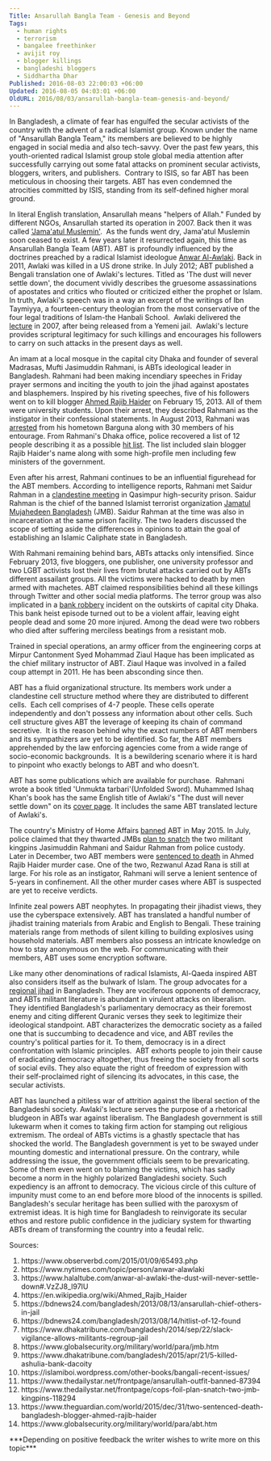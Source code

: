 ```yaml
---
Title: Ansarullah Bangla Team - Genesis and Beyond
Tags:
  - human rights
  - terrorism
  - bangalee freethinker
  - avijit roy
  - blogger killings
  - bangladeshi bloggers
  - Siddhartha Dhar
Published: 2016-08-03 22:00:03 +06:00
Updated: 2016-08-05 04:03:01 +06:00
OldURL: 2016/08/03/ansarullah-bangla-team-genesis-and-beyond/
---
```


In Bangladesh, a climate of fear has engulfed the secular activists of the country with the advent of a radical Islamist group. Known under the name of "Ansarullah Bangla Team," its members are believed to be highly engaged in social media and also tech-savvy. Over the past few years, this youth-oriented radical Islamist group stole global media attention after successfully carrying out some fatal attacks on prominent secular activists, bloggers, writers, and publishers.  Contrary to ISIS, so far ABT has been meticulous in choosing their targets. ABT has even condemned the atrocities committed by ISIS, standing from its self-defined higher moral ground.

In literal English translation, Ansarullah means "helpers of Allah." Funded by different NGOs, Ansarullah started its operation in 2007. Back then it was called <a href="https://www.observerbd.com/2015/01/09/65493.php">'Jama'atul Muslemin'</a>.  As the funds went dry, Jama'atul Muslemin soon ceased to exist. A few years later it resurrected again, this time as Ansarullah Bangla Team (ABT). ABT is profoundly influenced by the doctrines preached by a radical Islamist ideologue <a href="https://www.nytimes.com/topic/person/anwar-alawlaki">Anwar Al-Awlaki</a>. Back in 2011, Awlaki was killed in a US drone strike. In July 2012; ABT published a Bengali translation one of Awlaki's lectures. Titled as 'The dust will never settle down', the document vividly describes the gruesome assassinations of apostates and critics who flouted or criticized either the prophet or Islam. In truth, Awlaki's speech was in a way an excerpt of the writings of Ibn Taymiyya, a fourteen-century theologian from the most conservative of the four legal traditions of Islam-the Hanbali School.  Awlaki delivered the <a href="https://www.halaltube.com/anwar-al-awlaki-the-dust-will-never-settle-down#.VzZJ8_l97IU">lecture</a> in 2007, after being released from a Yemeni jail.  Awlaki's lecture provides scriptural legitimacy for such killings and encourages his followers to carry on such attacks in the present days as well.

An imam at a local mosque in the capital city Dhaka and founder of several Madrasas, Mufti Jasimuddin Rahmani, is ABTs ideological leader in Bangladesh. Rahmani had been making incendiary speeches in Friday prayer sermons and inciting the youth to join the jihad against apostates and blasphemers. Inspired by his riveting speeches, five of his followers went on to kill blogger <a href="https://en.wikipedia.org/wiki/Ahmed_Rajib_Haider">Ahmed Rajib Haider</a> on February 15, 2013. All of them were university students. Upon their arrest, they described Rahmani as the instigator in their confessional statements. In August 2013, Rahmani was <a href="https://bdnews24.com/bangladesh/2013/08/13/ansarullah-chief-others-in-jail">arrested</a> from his hometown Barguna along with 30 members of his entourage. From Rahmani's Dhaka office, police recovered a list of 12 people describing it as a possible <a href="https://bdnews24.com/bangladesh/2013/08/14/hitlist-of-12-found">hit list</a>. The list included slain blogger Rajib Haider's name along with some high-profile men including few ministers of the government.

Even after his arrest, Rahmani continues to be an influential figurehead for the ABT members. According to intelligence reports, Rahmani met Saidur Rahman in a <a href="https://www.dhakatribune.com/bangladesh/2014/sep/22/slack-vigilance-allows-militants-regroup-jail">clandestine meeting</a> in Qasimpur high-security prison. Saidur Rahman is the chief of the banned Islamist terrorist organization <a href="https://www.globalsecurity.org/military/world/para/jmb.htm">Jamatul Mujahedeen Bangladesh</a> (JMB). Saidur Rahman at the time was also in incarceration at the same prison facility. The two leaders discussed the scope of setting aside the differences in opinions to attain the goal of establishing an Islamic Caliphate state in Bangladesh.

With Rahmani remaining behind bars, ABTs attacks only intensified. Since February 2013, five bloggers, one publisher, one university professor and two LGBT activists lost their lives from brutal attacks carried out by ABTs different assailant groups. All the victims were hacked to death by men armed with machetes. ABT claimed responsibilities behind all these killings through Twitter and other social media platforms. The terror group was also implicated in a <a href="https://www.dhakatribune.com/bangladesh/2015/apr/21/5-killed-ashulia-bank-dacoity">bank robbery</a> incident on the outskirts of capital city Dhaka. This bank heist episode turned out to be a violent affair, leaving eight people dead and some 20 more injured. Among the dead were two robbers who died after suffering merciless beatings from a resistant mob.

Trained in special operations, an army officer from the engineering corps at Mirpur Cantonment Syed Mohammad Ziaul Haque has been implicated as the chief military instructor of ABT. Ziaul Haque was involved in a failed coup attempt in 2011. He has been absconding since then.

ABT has a fluid organizational structure. Its members work under a clandestine cell structure method where they are distributed to different cells.  Each cell comprises of 4-7 people. These cells operate independently and don't possess any information about other cells. Such cell structure gives ABT the leverage of keeping its chain of command secretive.  It is the reason behind why the exact numbers of ABT members and its sympathizers are yet to be identified. So far, the ABT members apprehended by the law enforcing agencies come from a wide range of socio-economic backgrounds.  It is a bewildering scenario where it is hard to pinpoint who exactly belongs to ABT and who doesn't.

ABT has some publications which are available for purchase.  Rahmani wrote a book titled 'Unmukta tarbari'(Unfolded Sword). Muhammed Ishaq Khan's book has the same English title of Awlaki's "The dust will never settle down" on its <a href="https://islamiboi.wordpress.com/other-books/bangali-recent-issues/">cover page</a>. It includes the same ABT translated lecture of Awlaki's.

The country's Ministry of Home Affairs <a href="https://www.thedailystar.net/frontpage/ansarullah-outfit-banned-87394">banned</a> ABT in May 2015. In July, police claimed that they thwarted JMBs <a href="https://www.thedailystar.net/frontpage/cops-foil-plan-snatch-two-jmb-kingpins-118294">plan to snatch</a> the two militant kingpins Jasimuddin Rahmani and Saidur Rahman from police custody. Later in December, two ABT members were <a href="https://www.theguardian.com/world/2015/dec/31/two-sentenced-death-bangladesh-blogger-ahmed-rajib-haider">sentenced to death</a> in Ahmed Rajib Haider murder case. One of the two, Rezwanul Azad Rana is still at large. For his role as an instigator, Rahmani will serve a lenient sentence of 5-years in confinement. All the other murder cases where ABT is suspected are yet to receive verdicts.

Infinite zeal powers ABT neophytes. In propagating their jihadist views, they use the cyberspace extensively. ABT has translated a handful number of jihadist training materials from Arabic and English to Bengali. These training materials range from methods of silent killing to building explosives using household materials. ABT members also possess an intricate knowledge on how to stay anonymous on the web. For communicating with their members, ABT uses some encryption software.

Like many other denominations of radical Islamists, Al-Qaeda inspired ABT also considers itself as the bulwark of Islam. The group advocates for a <a href="https://www.globalsecurity.org/military/world/para/abt.htm">regional jihad</a> in Bangladesh. They are vociferous opponents of democracy, and ABTs militant literature is abundant in virulent attacks on liberalism. They identified Bangladesh's parliamentary democracy as their foremost enemy and citing different Quranic verses they seek to legitimize their ideological standpoint. ABT characterizes the democratic society as a failed one that is succumbing to decadence and vice, and ABT reviles the country's political parties for it. To them, democracy is in a direct confrontation with Islamic principles.  ABT exhorts people to join their cause of eradicating democracy altogether, thus freeing the society from all sorts of social evils. They also equate the right of freedom of expression with their self-proclaimed right of silencing its advocates, in this case, the secular activists.

ABT has launched a pitiless war of attrition against the liberal section of the Bangladeshi society. Awlaki's lecture serves the purpose of a rhetorical bludgeon in ABTs war against liberalism. The Bangladesh government is still lukewarm when it comes to taking firm action for stamping out religious extremism. The ordeal of ABTs victims is a ghastly spectacle that has shocked the world. The Bangladesh government is yet to be swayed under mounting domestic and international pressure. On the contrary, while addressing the issue, the government officials seem to be prevaricating. Some of them even went on to blaming the victims, which has sadly become a norm in the highly polarized Bangladeshi society. Such expediency is an affront to democracy. The vicious circle of this culture of impunity must come to an end before more blood of the innocents is spilled. Bangladesh's secular heritage has been sullied with the paroxysm of extremist ideas. It is high time for Bangladesh to reinvigorate its secular ethos and restore public confidence in the judiciary system for thwarting ABTs dream of transforming the country into a feudal relic.

Sources:
<ol>
 	<li>https://www.observerbd.com/2015/01/09/65493.php</li>
 	<li>https://www.nytimes.com/topic/person/anwar-alawlaki</li>
 	<li>https://www.halaltube.com/anwar-al-awlaki-the-dust-will-never-settle-down#.VzZJ8_l97IU</li>
 	<li>https://en.wikipedia.org/wiki/Ahmed_Rajib_Haider</li>
 	<li>https://bdnews24.com/bangladesh/2013/08/13/ansarullah-chief-others-in-jail</li>
 	<li>https://bdnews24.com/bangladesh/2013/08/14/hitlist-of-12-found</li>
 	<li>https://www.dhakatribune.com/bangladesh/2014/sep/22/slack-vigilance-allows-militants-regroup-jail</li>
 	<li>https://www.globalsecurity.org/military/world/para/jmb.htm</li>
 	<li>https://www.dhakatribune.com/bangladesh/2015/apr/21/5-killed-ashulia-bank-dacoity</li>
 	<li>https://islamiboi.wordpress.com/other-books/bangali-recent-issues/</li>
 	<li>https://www.thedailystar.net/frontpage/ansarullah-outfit-banned-87394</li>
 	<li>https://www.thedailystar.net/frontpage/cops-foil-plan-snatch-two-jmb-kingpins-118294</li>
 	<li>https://www.theguardian.com/world/2015/dec/31/two-sentenced-death-bangladesh-blogger-ahmed-rajib-haider</li>
 	<li>https://www.globalsecurity.org/military/world/para/abt.htm</li>
</ol>
***Depending on positive feedback the writer wishes to write more on this topic***
